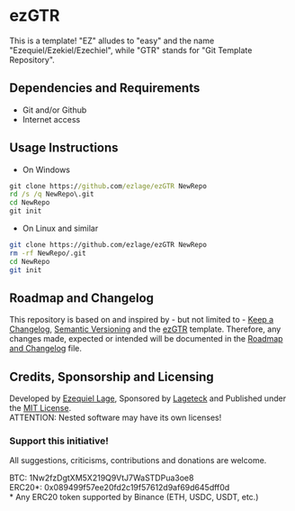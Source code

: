 # ezGTR

This is a template! "EZ" alludes to "easy" and the name "Ezequiel/Ezekiel/Ezechiel", while "GTR" stands for "Git Template Repository".

## Dependencies and Requirements

- Git and/or Github
- Internet access

## Usage Instructions

- On Windows

```bat
git clone https://github.com/ezlage/ezGTR NewRepo
rd /s /q NewRepo\.git
cd NewRepo
git init
```

- On Linux and similar

```sh
git clone https://github.com/ezlage/ezGTR NewRepo
rm -rf NewRepo/.git
cd NewRepo
git init
```

## Roadmap and Changelog

This repository is based on and inspired by - but not limited to - [Keep a Changelog](https://keepachangelog.com/), [Semantic Versioning](https://semver.org/) and the [ezGTR](https://github.com/ezlage/ezGTR) template. Therefore, any changes made, expected or intended will be documented in the [Roadmap and Changelog](./RMAP_CLOG.md) file.  

## Credits, Sponsorship and Licensing

Developed by [Ezequiel Lage](https://github.com/ezlage), Sponsored by [Lageteck](https://lageteck.com) and Published under the [MIT License](./LICENSE.txt).  
ATTENTION: Nested software may have its own licenses!  

### Support this initiative!

All suggestions, criticisms, contributions and donations are welcome.  

BTC: 1Nw2fzDgtXM5X219Q9VtJ7WaSTDPua3oe8  
ERC20*: 0x089499f57ee20fd2c19f57612d9af69d645dff0d  
\* Any ERC20 token supported by Binance (ETH, USDC, USDT, etc.)  